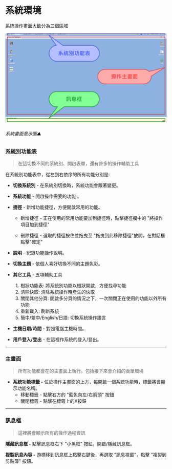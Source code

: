 # 系統環境

系統操作畫面大致分為三個區域

![系統畫面意示圖](../assets/system.png)

###### 系統畫面意示圖▲

### 系統別功能表

> 在這切換不同的系統別、開啟表單，還有許多的操作輔助工具

在系統別功能表中，從左到右依序的所有功能分別是:

- **切換系統別** - 在系統別切換時，系統功能會跟著變更。

- **系統功能** - 開啟操作需要的功能 。
- **捷徑** - 新增功能捷徑，方便開啟常用的功能。
  - 新增捷徑 - 正在使用的常用功能要加到捷徑時，點擊捷徑欄中的 "將操作項目加到捷徑" 

  - 刪除捷徑 - 選取的捷徑按住並拖曳至 "拖曳到此移除捷徑"放開，在對話框點擊"確定"

- **說明** - 紀錄功能操作說明。

- **切換主題** - 依個人喜好切換不同的主題色彩。
- **其它工具** - 五項輔助工具
  1. 樹狀功能表: 將系統別功能以樹狀開啟，方便找尋功能
  2. 清除快取: 清除系統操作時產生的快取
  3. 關閉其他分頁: 開啟多分頁的情況之下，一次關閉正在使用的功能以外所有功能
  4. 重新載入: 刷新系統
  5. 簡中/繁中/English/日語: 切換系統操作語言

- **主機日期/時間** - 對照電腦主機時間。
- **用戶登入/登出** - 在這裡作系統的登入/登出。

----

### 主畫面

> 所有功能都會在的主畫面上執行，包括接下來會介紹的表單環境

- **系統功能標籤 -** 位於操作主畫面的上方，每開啟一個系統功能時，標籤將會顯示功能名稱。
  - 移動標籤 - 點擊右方的 "藍色向左/右箭頭" 按鈕
  - 關閉標籤 - 點擊在標籤上的X按鈕

----

### 訊息框

> 這裡將會顯示所有的操作過程資訊

**隱藏訊息框 -** 點擊訊息框右下 "小黑框" 按鈕，開啟/隱藏訊息框。

**複製訊息內容 -** 游標移到訊息框上點擊右鍵後，再選取 "訊息視窗"，點擊 "複製到剪貼簿" 按鈕。